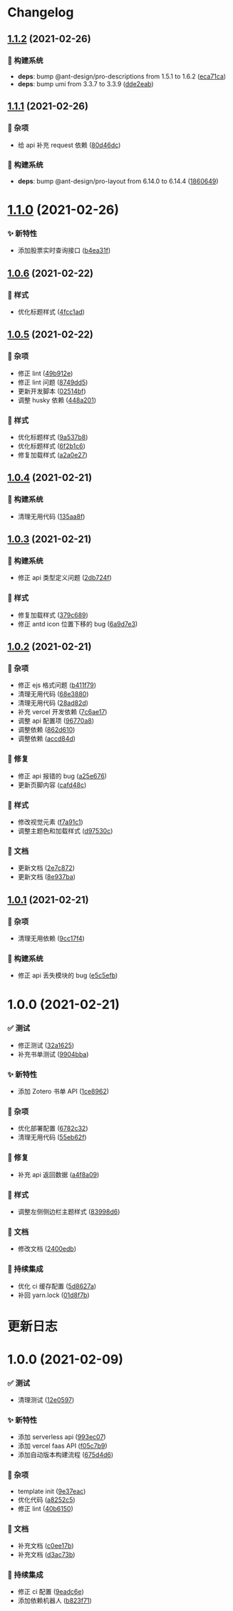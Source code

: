# Changelog

## [1.1.2](https://github.com/arvinxx/footprint/compare/v1.1.1...v1.1.2) (2021-02-26)


### 👷 构建系统

* **deps**: bump @ant-design/pro-descriptions from 1.5.1 to 1.6.2 ([eca71ca](https://github.com/arvinxx/footprint/commit/eca71ca))
* **deps**: bump umi from 3.3.7 to 3.3.9 ([dde2eab](https://github.com/arvinxx/footprint/commit/dde2eab))

## [1.1.1](https://github.com/arvinxx/footprint/compare/v1.1.0...v1.1.1) (2021-02-26)


### 🎫 杂项

* 给 api 补充 request 依赖 ([80d46dc](https://github.com/arvinxx/footprint/commit/80d46dc))


### 👷 构建系统

* **deps**: bump @ant-design/pro-layout from 6.14.0 to 6.14.4 ([1860649](https://github.com/arvinxx/footprint/commit/1860649))

# [1.1.0](https://github.com/arvinxx/footprint/compare/v1.0.6...v1.1.0) (2021-02-26)


### ✨ 新特性

* 添加股票实时查询接口 ([b4ea31f](https://github.com/arvinxx/footprint/commit/b4ea31f))

## [1.0.6](https://github.com/arvinxx/footprint/compare/v1.0.5...v1.0.6) (2021-02-22)


### 💄 样式

* 优化标题样式 ([4fcc1ad](https://github.com/arvinxx/footprint/commit/4fcc1ad))

## [1.0.5](https://github.com/arvinxx/footprint/compare/v1.0.4...v1.0.5) (2021-02-22)


### 🎫 杂项

* 修正 lint ([49b912e](https://github.com/arvinxx/footprint/commit/49b912e))
* 修正 lint 问题 ([8749dd5](https://github.com/arvinxx/footprint/commit/8749dd5))
* 更新开发脚本 ([02514bf](https://github.com/arvinxx/footprint/commit/02514bf))
* 调整 husky 依赖 ([448a201](https://github.com/arvinxx/footprint/commit/448a201))


### 💄 样式

* 优化标题样式 ([9a537b8](https://github.com/arvinxx/footprint/commit/9a537b8))
* 优化标题样式 ([6f2b1c6](https://github.com/arvinxx/footprint/commit/6f2b1c6))
* 修复加载样式 ([a2a0e27](https://github.com/arvinxx/footprint/commit/a2a0e27))

## [1.0.4](https://github.com/arvinxx/footprint/compare/v1.0.3...v1.0.4) (2021-02-21)


### 👷 构建系统

* 清理无用代码 ([135aa8f](https://github.com/arvinxx/footprint/commit/135aa8f))

## [1.0.3](https://github.com/arvinxx/footprint/compare/v1.0.2...v1.0.3) (2021-02-21)


### 👷 构建系统

* 修正 api 类型定义问题 ([2db724f](https://github.com/arvinxx/footprint/commit/2db724f))


### 💄 样式

* 修复加载样式 ([379c689](https://github.com/arvinxx/footprint/commit/379c689))
* 修正 antd icon 位置下移的 bug ([6a9d7e3](https://github.com/arvinxx/footprint/commit/6a9d7e3))

## [1.0.2](https://github.com/arvinxx/footprint/compare/v1.0.1...v1.0.2) (2021-02-21)


### 🎫 杂项

* 修正 ejs 格式问题 ([b411f79](https://github.com/arvinxx/footprint/commit/b411f79))
* 清理无用代码 ([68e3880](https://github.com/arvinxx/footprint/commit/68e3880))
* 清理无用代码 ([28ad82d](https://github.com/arvinxx/footprint/commit/28ad82d))
* 补充 vercel 开发依赖 ([7c6ae17](https://github.com/arvinxx/footprint/commit/7c6ae17))
* 调整 api 配置项 ([96770a8](https://github.com/arvinxx/footprint/commit/96770a8))
* 调整依赖 ([862d610](https://github.com/arvinxx/footprint/commit/862d610))
* 调整依赖 ([accd84d](https://github.com/arvinxx/footprint/commit/accd84d))


### 🐛 修复

* 修正 api 报错的 bug ([a25e676](https://github.com/arvinxx/footprint/commit/a25e676))
* 更新页脚内容 ([cafd48c](https://github.com/arvinxx/footprint/commit/cafd48c))


### 💄 样式

* 修改视觉元素 ([f7a91c1](https://github.com/arvinxx/footprint/commit/f7a91c1))
* 调整主题色和加载样式 ([d97530c](https://github.com/arvinxx/footprint/commit/d97530c))


### 📝 文档

* 更新文档 ([2e7c872](https://github.com/arvinxx/footprint/commit/2e7c872))
* 更新文档 ([8e937ba](https://github.com/arvinxx/footprint/commit/8e937ba))

## [1.0.1](https://github.com/arvinxx/website/compare/v1.0.0...v1.0.1) (2021-02-21)


### 🎫 杂项

* 清理无用依赖 ([9cc17f4](https://github.com/arvinxx/website/commit/9cc17f4))


### 👷 构建系统

* 修正 api 丢失模块的 bug ([e5c5efb](https://github.com/arvinxx/website/commit/e5c5efb))

# 1.0.0 (2021-02-21)


### ✅ 测试

* 修正测试 ([32a1625](https://github.com/arvinxx/website/commit/32a1625))
* 补充书单测试 ([9904bba](https://github.com/arvinxx/website/commit/9904bba))


### ✨ 新特性

* 添加 Zotero 书单 API ([1ce8962](https://github.com/arvinxx/website/commit/1ce8962))


### 🎫 杂项

* 优化部署配置 ([6782c32](https://github.com/arvinxx/website/commit/6782c32))
* 清理无用代码 ([55eb62f](https://github.com/arvinxx/website/commit/55eb62f))


### 🐛 修复

* 补充 api 返回数据 ([a4f8a09](https://github.com/arvinxx/website/commit/a4f8a09))


### 💄 样式

* 调整左侧侧边栏主题样式 ([83998d6](https://github.com/arvinxx/website/commit/83998d6))


### 📝 文档

* 修改文档 ([2400edb](https://github.com/arvinxx/website/commit/2400edb))


### 🔧 持续集成

* 优化 ci 缓存配置 ([5d8627a](https://github.com/arvinxx/website/commit/5d8627a))
* 补回 yarn.lock ([01d8f7b](https://github.com/arvinxx/website/commit/01d8f7b))

# 更新日志

# 1.0.0 (2021-02-09)


### ✅ 测试

* 清理测试 ([12e0597](https://github.com/arvinxx/umi-web-template/commit/12e0597))


### ✨ 新特性

* 添加 serverless api ([993ec07](https://github.com/arvinxx/umi-web-template/commit/993ec07))
* 添加 vercel faas API ([f05c7b9](https://github.com/arvinxx/umi-web-template/commit/f05c7b9))
* 添加自动版本构建流程 ([675d4d6](https://github.com/arvinxx/umi-web-template/commit/675d4d6))


### 🎫 杂项

* template init ([9e37eac](https://github.com/arvinxx/umi-web-template/commit/9e37eac))
* 优化代码 ([a8252c5](https://github.com/arvinxx/umi-web-template/commit/a8252c5))
* 修正 lint ([40b6150](https://github.com/arvinxx/umi-web-template/commit/40b6150))


### 📝 文档

* 补充文档 ([c0ee17b](https://github.com/arvinxx/umi-web-template/commit/c0ee17b))
* 补充文档 ([d3ac73b](https://github.com/arvinxx/umi-web-template/commit/d3ac73b))


### 🔧 持续集成

* 修正 ci 配置 ([9eadc6e](https://github.com/arvinxx/umi-web-template/commit/9eadc6e))
* 添加依赖机器人 ([b823f71](https://github.com/arvinxx/umi-web-template/commit/b823f71))
